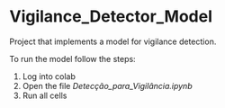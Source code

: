# Vigilance_Detector_Model
Project that implements a model for vigilance detection.

To run the model follow the steps:

1. Log into colab
2. Open the file *Detecção_para_Vigilância.ipynb*
3. Run all cells
